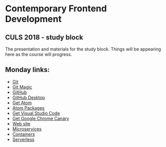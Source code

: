 # Contemporary Frontend Development
## CULS 2018 - study block

The presentation and materials for the study block. Things will be appearing here as
the course will progress. 

## Monday links:

- [Git](https://git-scm.com)
- [Git Magic](https://crypto.stanford.edu/~blynn/gitmagic/index.html)
- [GitHub](https://github.com)
- [GitHub Desktop](https://desktop.github.com/)
- [Get Atom](https://atom.io/)
- [Atom Packages](https://atom.io/packages)
- [Get Visual Studio Code](https://code.visualstudio.com)
- [Get Google Chrome Canary](https://www.google.com/chrome/browser/canary.html)
- [Web site](http://jsbin.com)
- [Microservices](https://en.wikipedia.org/wiki/Microservices)
- [Containers](https://en.wikipedia.org/wiki/Operating-system-level_virtualization)
- [Serverless](https://en.wikipedia.org/wiki/Serverless_computing)
